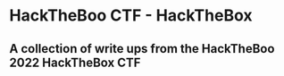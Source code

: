 # HackTheBoo CTF - HackTheBox

## A collection of write ups from the HackTheBoo 2022 HackTheBox CTF
